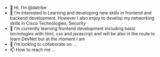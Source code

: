 - 👋 Hi, I’m @datribe
- 👀 I’m interested in Learning and developing new skills in frontend and backend development. However I also  enjoy to develop my networking skills in Cisco Technologies, Security
- 🌱 I’m currently learning frontend development including basic tecnologies with html, css and javascript and will be also in the route to learn DevNet but at the moment I am 
- 💞️ I’m looking to collaborate on ...
- 📫 How to reach me ...

<!---
datribe/datribe is a ✨ special ✨ repository because its `README.md` (this file) appears on your GitHub profile.
You can click the Preview link to take a look at your changes.
--->
